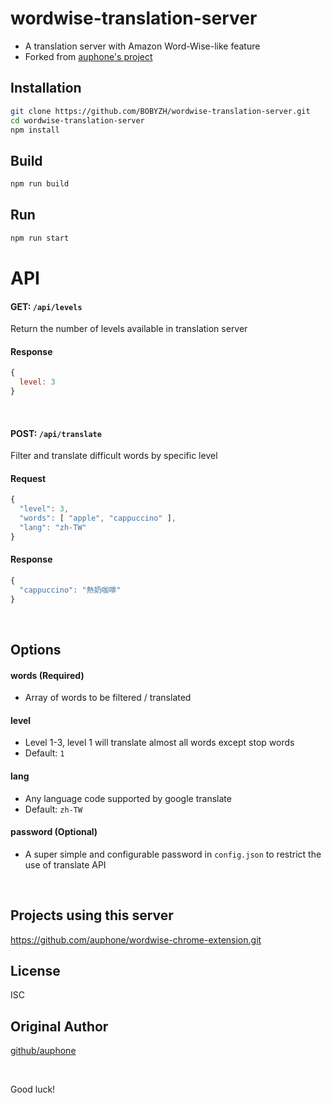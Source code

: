 # wordwise-translation-server
- A translation server with Amazon Word-Wise-like feature
- Forked from [auphone's project](https://github.com/auphone/wordwise-translation-server)

## Installation
```sh
git clone https://github.com/BOBYZH/wordwise-translation-server.git
cd wordwise-translation-server
npm install
```

## Build
```sh
npm run build
```

## Run
```sh
npm run start
```

# API
#### GET: `/api/levels`
Return the number of levels available in translation server

#### Response
```js
{
  level: 3 
}
```

<br>

#### POST: `/api/translate`
Filter and translate difficult words by specific level
#### Request
```js
{
  "level": 3,
  "words": [ "apple", "cappuccino" ],
  "lang": "zh-TW"
}
```

#### Response
```js
{
  "cappuccino": "熱奶咖啡"
}
```

<br>

## Options
#### words (Required)
- Array of words to be filtered / translated

#### level
- Level 1-3, level 1 will translate almost all words except stop words
- Default: `1`

#### lang
- Any language code supported by google translate
- Default: `zh-TW`

#### password (Optional)
- A super simple and configurable password in `config.json` to restrict the use of translate API

<br>

## Projects using this server
https://github.com/auphone/wordwise-chrome-extension.git

## License
ISC

## Original Author
[github/auphone](https://github.com/auphone)

<br>

Good luck!
